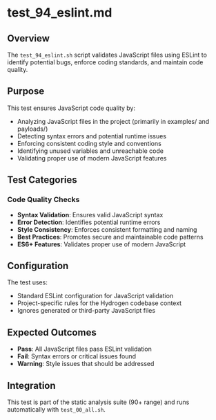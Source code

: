 # test_94_eslint.md

## Overview

The `test_94_eslint.sh` script validates JavaScript files using ESLint to identify potential bugs, enforce coding standards, and maintain code quality.

## Purpose

This test ensures JavaScript code quality by:

- Analyzing JavaScript files in the project (primarily in examples/ and payloads/)
- Detecting syntax errors and potential runtime issues
- Enforcing consistent coding style and conventions
- Identifying unused variables and unreachable code
- Validating proper use of modern JavaScript features

## Test Categories

### Code Quality Checks

- **Syntax Validation**: Ensures valid JavaScript syntax
- **Error Detection**: Identifies potential runtime errors
- **Style Consistency**: Enforces consistent formatting and naming
- **Best Practices**: Promotes secure and maintainable code patterns
- **ES6+ Features**: Validates proper use of modern JavaScript

## Configuration

The test uses:

- Standard ESLint configuration for JavaScript validation
- Project-specific rules for the Hydrogen codebase context
- Ignores generated or third-party JavaScript files

## Expected Outcomes

- **Pass**: All JavaScript files pass ESLint validation
- **Fail**: Syntax errors or critical issues found
- **Warning**: Style issues that should be addressed

## Integration

This test is part of the static analysis suite (90+ range) and runs automatically with `test_00_all.sh`.